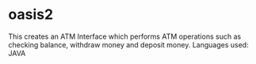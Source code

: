 # oasis2
This creates an ATM Interface which performs ATM operations such as checking balance, withdraw money and deposit money.
Languages used: JAVA
